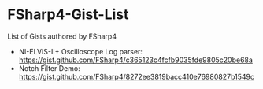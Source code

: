 # FSharp4-Gist-List
List of Gists authored by FSharp4
- NI-ELVIS-II+ Oscilloscope Log parser: https://gist.github.com/FSharp4/c365123c4fcfb9035fde9805c20be68a
- Notch Filter Demo: https://gist.github.com/FSharp4/8272ee3819bacc410e76980827b1549c
